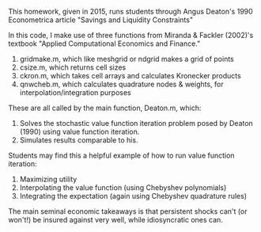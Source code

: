This homework, given in 2015, runs students through Angus Deaton's 1990 Econometrica article "Savings and Liquidity Constraints"

In this code, I make use of three functions from Miranda & Fackler (2002)'s textbook "Applied Computational Economics and Finance."  

1. gridmake.m, which like meshgrid or ndgrid makes a grid of points
2. csize.m, which returns cell sizes
3. ckron.m, which takes cell arrays and calculates Kronecker products
4. qnwcheb.m, which calculates quadrature nodes & weights, for interpolation/integration purposes

These are all called by the main function, Deaton.m, which:
1.  Solves the stochastic value function iteration problem posed by Deaton (1990) using value function iteration.
2.  Simulates results comparable to his.

Students may find this a helpful example of how to run value function iteration: 
1. Maximizing utility
2. Interpolating  the value function (using Chebyshev polynomials)
3. Integrating the expectation (again using Chebyshev quadrature rules)

The main seminal economic takeaways is that persistent shocks can't (or won't!) be insured against very well, while idiosyncratic ones can.  
